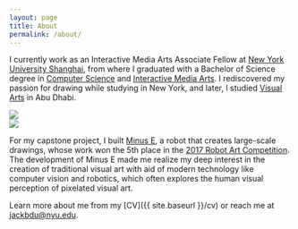 ```yaml
---
layout: page
title: About
permalink: /about/
---
```


I currently work as an Interactive Media Arts Associate Fellow at [New York University Shanghai](https://shanghai.nyu.edu), from where I graduated with a Bachelor of Science degree in [Computer Science](https://shanghai.nyu.edu/academics/majors/cs) and [Interactive Media Arts](https://ima.nyu.sh). I rediscovered my passion for drawing while studying in New York, and later, I studied [Visual Arts](https://nyuadvis.art) in Abu Dhabi.

<div class="clearfix">
  <div class="filter"><img class="about" src="{{ site.baseurl }}/media/about/wo.jpg" /></div>
  <div class="filter"><img class="about" src="{{ site.baseurl }}/media/about/wo.jpg" /></div>
</div>

For my capstone project, I built [Minus E](http://minusetheartbot.me), a robot that creates large-scale drawings, whose work won the 5th place in the [2017 Robot Art Competition](https://robotart.org/2017-winners/). The development of Minus E made me realize my deep interest in the creation of traditional visual art with aid of modern technology like computer vision and robotics, which often explores the human visual perception of pixelated visual art.

Learn more about me from my [CV]({{ site.baseurl }}/cv) or reach me at [jackbdu@nyu.edu](mailto:jackbdu@nyu.edu).
